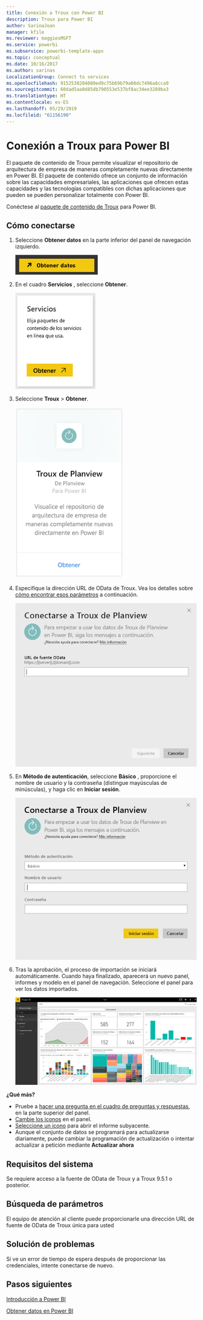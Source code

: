 ```yaml
---
title: Conexión a Troux con Power BI
description: Troux para Power BI
author: SarinaJoan
manager: kfile
ms.reviewer: maggiesMSFT
ms.service: powerbi
ms.subservice: powerbi-template-apps
ms.topic: conceptual
ms.date: 10/16/2017
ms.author: sarinas
LocalizationGroup: Connect to services
ms.openlocfilehash: 9152538204089ed9c75b69b79a08dc7496a8cca9
ms.sourcegitcommit: 60dad5aa0d85db790553e537bf8ac34ee3289ba3
ms.translationtype: HT
ms.contentlocale: es-ES
ms.lasthandoff: 05/29/2019
ms.locfileid: "61156190"
---
```

# <a name="connect-to-troux-for-power-bi"></a>Conexión a Troux para Power BI
El paquete de contenido de Troux permite visualizar el repositorio de arquitectura de empresa de maneras completamente nuevas directamente en Power BI. El paquete de contenido ofrece un conjunto de información sobre las capacidades empresariales, las aplicaciones que ofrecen estas capacidades y las tecnologías compatibles con dichas aplicaciones que pueden se pueden personalizar totalmente con Power BI.

Conéctese al [paquete de contenido de Troux](https://app.powerbi.com/getdata/services/troux) para Power BI.

## <a name="how-to-connect"></a>Cómo conectarse
1. Seleccione **Obtener datos** en la parte inferior del panel de navegación izquierdo.
   
   ![](media/service-connect-to-troux/getdata.png)
2. En el cuadro **Servicios** , seleccione **Obtener**.
   
   ![](media/service-connect-to-troux/services.png)
3. Seleccione **Troux** \> **Obtener**.
   
   ![](media/service-connect-to-troux/troux.png)
4. Especifique la dirección URL de OData de Troux. Vea los detalles sobre [cómo encontrar esos parámetros](#FindingParams) a continuación.
   
   ![](media/service-connect-to-troux/params.png)
5. En **Método de autenticación**, seleccione **Básico** , proporcione el nombre de usuario y la contraseña (distingue mayúsculas de minúsculas), y haga clic en **Iniciar sesión**.
   
    ![](media/service-connect-to-troux/creds.png)
6. Tras la aprobación, el proceso de importación se iniciará automáticamente. Cuando haya finalizado, aparecerá un nuevo panel, informes y modelo en el panel de navegación. Seleccione el panel para ver los datos importados.
   
     ![](media/service-connect-to-troux/dashboard.png)

**¿Qué más?**

* Pruebe a [hacer una pregunta en el cuadro de preguntas y respuestas](consumer/end-user-q-and-a.md), en la parte superior del panel.
* [Cambie los iconos](service-dashboard-edit-tile.md) en el panel.
* [Seleccione un icono](consumer/end-user-tiles.md) para abrir el informe subyacente.
* Aunque el conjunto de datos se programará para actualizarse diariamente, puede cambiar la programación de actualización o intentar actualizar a petición mediante **Actualizar ahora**

## <a name="system-requirements"></a>Requisitos del sistema
Se requiere acceso a la fuente de OData de Troux y a Troux 9.5.1 o posterior.

<a name="FindingParams"></a>

## <a name="finding-parameters"></a>Búsqueda de parámetros
El equipo de atención al cliente puede proporcionarle una dirección URL de fuente de OData de Troux única para usted

## <a name="troubleshooting"></a>Solución de problemas
Si ve un error de tiempo de espera después de proporcionar las credenciales, intente conectarse de nuevo.

## <a name="next-steps"></a>Pasos siguientes
[Introducción a Power BI](service-get-started.md)

[Obtener datos en Power BI](service-get-data.md)

